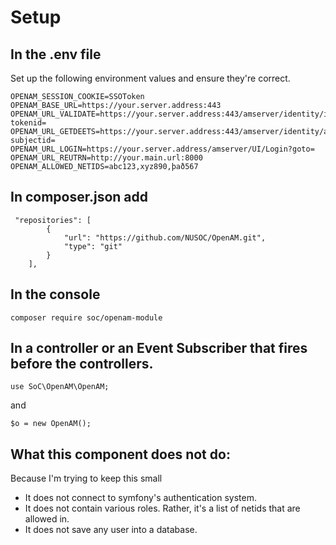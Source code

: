 



Setup
=
In the .env file
-
Set up the following environment values and ensure they're correct. 
```
OPENAM_SESSION_COOKIE=SSOToken
OPENAM_BASE_URL=https://your.server.address:443
OPENAM_URL_VALIDATE=https://your.server.address:443/amserver/identity/isTokenValid?tokenid=
OPENAM_URL_GETDEETS=https://your.server.address:443/amserver/identity/attributes?subjectid=
OPENAM_URL_LOGIN=https://your.server.address/amserver/UI/Login?goto=
OPENAM_URL_REUTRN=http://your.main.url:8000
OPENAM_ALLOWED_NETIDS=abc123,xyz890,það567
```

In composer.json add
-
```
 "repositories": [
        {
            "url": "https://github.com/NUSOC/OpenAM.git",
            "type": "git"
        }
    ],
```

In the console
-
`composer require soc/openam-module`

In a controller or an Event Subscriber that fires before the controllers. 
- 
```
use SoC\OpenAM\OpenAM;
```
and 
```
$o = new OpenAM();
```


What this component does not do:
-
Because I'm trying to keep this small

- It does not connect to symfony's authentication system. 
- It does not contain various roles. Rather, it's a list of netids that are allowed in. 
- It does not save any user into a database. 

 

